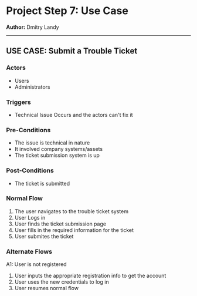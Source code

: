 # Project Step 7: Use Case
**Author:** Dmitry Landy

---
## USE CASE: Submit a Trouble Ticket
### Actors
- Users
- Administrators

### Triggers
- Technical Issue Occurs and the actors can't fix it

### Pre-Conditions
- The issue is technical in nature
- It involved company systems/assets 
- The ticket submission system is up

### Post-Conditions
- The ticket is submitted

### Normal Flow
1. The user navigates to the trouble ticket system
1. User Logs in
1. User finds the ticket submission page
1. User fills in the required information for the ticket
1. User submites the ticket

### Alternate Flows
A1: User is not registered
1. User inputs the appropriate registration info to get the account
2. User uses the new credentials to log in
3. User resumes normal flow
